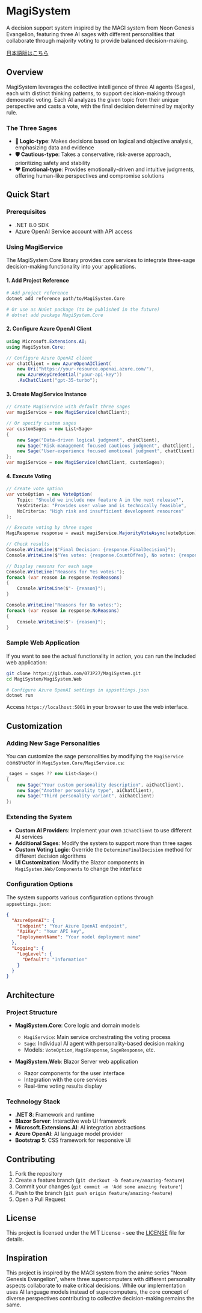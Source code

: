 # MagiSystem

A decision support system inspired by the MAGI system from Neon Genesis Evangelion, featuring three AI sages with different personalities that collaborate through majority voting to provide balanced decision-making.

[日本語版はこちら](README.ja.md)

## Overview

MagiSystem leverages the collective intelligence of three AI agents (Sages), each with distinct thinking patterns, to support decision-making through democratic voting. Each AI analyzes the given topic from their unique perspective and casts a vote, with the final decision determined by majority rule.

### The Three Sages

- **🧠 Logic-type**: Makes decisions based on logical and objective analysis, emphasizing data and evidence
- **🛡️ Cautious-type**: Takes a conservative, risk-averse approach, prioritizing safety and stability  
- **❤️ Emotional-type**: Provides emotionally-driven and intuitive judgments, offering human-like perspectives and compromise solutions

## Quick Start

### Prerequisites

- .NET 8.0 SDK
- Azure OpenAI Service account with API access

### Using MagiService

The MagiSystem.Core library provides core services to integrate three-sage decision-making functionality into your applications.

#### 1. Add Project Reference

```bash
# Add project reference
dotnet add reference path/to/MagiSystem.Core

# Or use as NuGet package (to be published in the future)
# dotnet add package MagiSystem.Core
```

#### 2. Configure Azure OpenAI Client

```csharp
using Microsoft.Extensions.AI;
using MagiSystem.Core;

// Configure Azure OpenAI client
var chatClient = new AzureOpenAIClient(
    new Uri("https://your-resource.openai.azure.com/"),
    new AzureKeyCredential("your-api-key"))
    .AsChatClient("gpt-35-turbo");
```

#### 3. Create MagiService Instance

```csharp
// Create MagiService with default three sages
var magiService = new MagiService(chatClient);

// Or specify custom sages
var customSages = new List<Sage>
{
    new Sage("Data-driven logical judgment", chatClient),
    new Sage("Risk-management focused cautious judgment", chatClient),
    new Sage("User-experience focused emotional judgment", chatClient)
};
var magiService = new MagiService(chatClient, customSages);
```

#### 4. Execute Voting

```csharp
// Create vote option
var voteOption = new VoteOption(
    Topic: "Should we include new feature A in the next release?",
    YesCriteria: "Provides user value and is technically feasible",
    NoCriteria: "High risk and insufficient development resources"
);

// Execute voting by three sages
MagiResponse response = await magiService.MajorityVoteAsync(voteOption);

// Check results
Console.WriteLine($"Final Decision: {response.FinalDecision}");
Console.WriteLine($"Yes votes: {response.CountOfYes}, No votes: {response.CountOfNo}");

// Display reasons for each sage
Console.WriteLine("Reasons for Yes votes:");
foreach (var reason in response.YesReasons)
{
    Console.WriteLine($"- {reason}");
}

Console.WriteLine("Reasons for No votes:");
foreach (var reason in response.NoReasons)
{
    Console.WriteLine($"- {reason}");
}
```

### Sample Web Application

If you want to see the actual functionality in action, you can run the included web application:

```bash
git clone https://github.com/07JP27/MagiSystem.git
cd MagiSystem/MagiSystem.Web

# Configure Azure OpenAI settings in appsettings.json
dotnet run
```

Access `https://localhost:5001` in your browser to use the web interface.

## Customization

### Adding New Sage Personalities

You can customize the sage personalities by modifying the `MagiService` constructor in `MagiSystem.Core/MagiService.cs`:

```csharp
_sages = sages ?? new List<Sage>()
{
    new Sage("Your custom personality description", aiChatClient),
    new Sage("Another personality type", aiChatClient),
    new Sage("Third personality variant", aiChatClient)
};
```

### Extending the System

- **Custom AI Providers**: Implement your own `IChatClient` to use different AI services
- **Additional Sages**: Modify the system to support more than three sages
- **Custom Voting Logic**: Override the `DetermineFinalDecision` method for different decision algorithms
- **UI Customization**: Modify the Blazor components in `MagiSystem.Web/Components` to change the interface

### Configuration Options

The system supports various configuration options through `appsettings.json`:

```json
{
  "AzureOpenAI": {
    "Endpoint": "Your Azure OpenAI endpoint",
    "ApiKey": "Your API key", 
    "DeploymentName": "Your model deployment name"
  },
  "Logging": {
    "LogLevel": {
      "Default": "Information"
    }
  }
}
```

## Architecture

### Project Structure

- **MagiSystem.Core**: Core logic and domain models
  - `MagiService`: Main service orchestrating the voting process
  - `Sage`: Individual AI agent with personality-based decision making
  - Models: `VoteOption`, `MagiResponse`, `SageResponse`, etc.

- **MagiSystem.Web**: Blazor Server web application
  - Razor components for the user interface
  - Integration with the core services
  - Real-time voting results display

### Technology Stack

- **.NET 8**: Framework and runtime
- **Blazor Server**: Interactive web UI framework
- **Microsoft.Extensions.AI**: AI integration abstractions
- **Azure OpenAI**: AI language model provider
- **Bootstrap 5**: CSS framework for responsive UI

## Contributing

1. Fork the repository
2. Create a feature branch (`git checkout -b feature/amazing-feature`)
3. Commit your changes (`git commit -m 'Add some amazing feature'`)
4. Push to the branch (`git push origin feature/amazing-feature`)
5. Open a Pull Request

## License

This project is licensed under the MIT License - see the [LICENSE](LICENSE) file for details.

## Inspiration

This project is inspired by the MAGI system from the anime series "Neon Genesis Evangelion", where three supercomputers with different personality aspects collaborate to make critical decisions. While our implementation uses AI language models instead of supercomputers, the core concept of diverse perspectives contributing to collective decision-making remains the same.